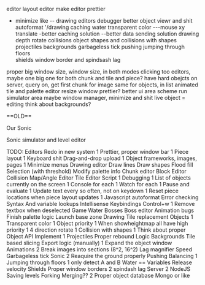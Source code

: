 
editor
  layout editor
  make editor prettier
-  minimize like
--  drawing editors
debugger
  better object viewr and shit
  autoformat
'/drawing caching
water
transparent color
---mouse xy translate
-better caching solution
--better data sending solution
drawing depth
rotate collisions
object shapes and collisions with shapes
projectiles
backgrounds
garbageless tick
pushing
jumping through floors  
shields
window border and spindsash lag




proper big window size, window size, in both modes
  clicking too
editors, maybe one big one for both chunk and tile and piece?
have hard obejcts on server, query on, get first chunk for image
  same for objects, in list
animated tile and palette editor
resize window
  prettier?
better ui area scheme
run simulator area
maybe window manager, minimize and shit
live object = editing
think about backgrounds?
























==OLD==


Our Sonic

Sonic simulator and level editor 

TODO:
	Editors
		Redo in new system
	1		Prettier, proper window bar
	1	Piece layout
	1	Keyboard shit
		Drag-and-drop upload
	1	Object frameworks, images, pages
	1	Minimize menus
		Drawing editor
			Draw lines
			Draw shapes
			Flood fill
			Selection (with threshold)
			Modify palette info
		Chunk editor
		Block Editor
			Collision Map/Angle Editor
		Tile Editor
	Script
	1	Debugging
	1		List of objects currently on the screen
	1			Console for each
	1			Watch for each
	1			Pause and evaluate
	1	Update text every so often, not on keydown
	1	Reset piece locations when piece layout updates
	1	Javascript autoformat
			Error checking
				Syntax
				And variable lookups
			Intellisense 
		Keybindings
			Control+w
	1	Remove textbox when deselected
	Game
		Water
		Bosses
			Boss editor
		Animation bugs
			Finish palette logic
			Launch base zone
		Drawing
			Tile replacement
		Objects
	1		Transparent color
	1		Object priority
	1			When showheightmap all have high priority
	1		4 direction rotate
	1		Collision with shapes 
	1		Think about proper Object API
				Implement
	1		Projectiles
			Proper rebound Logic
		Backgrounds
			Tile based slicing
			Export logic (manually)
	1	Expand the object window 
		Animations
	2		Break images into sections (8^2, 16^2)
		Lag magnifier
		Speed
			Garbageless tick
		Sonic
	2		Reaquire the ground properly
			Pushing
			Balancing
	1		Jumping through floors
	1			only detect A and B
			Water
			 ==	Variables
				Release velocity
			Shields
		Proper window
			borders
	2		spindash lag
	Server
	2	NodeJS
		Saving levels
			Forking
				Merging??
	2	Proper object database
			Mongo or like